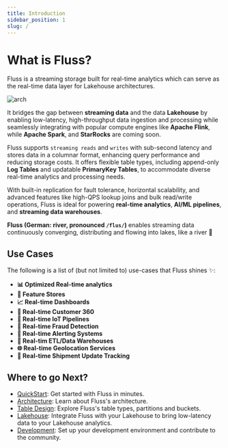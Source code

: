 ```yaml
---
title: Introduction
sidebar_position: 1
slug: /
---
```


<!--
 Copyright (c) 2025 Alibaba Group Holding Ltd.

 Licensed under the Apache License, Version 2.0 (the "License");
 you may not use this file except in compliance with the License.
 You may obtain a copy of the License at

      http://www.apache.org/licenses/LICENSE-2.0

 Unless required by applicable law or agreed to in writing, software
 distributed under the License is distributed on an "AS IS" BASIS,
 WITHOUT WARRANTIES OR CONDITIONS OF ANY KIND, either express or implied.
 See the License for the specific language governing permissions and
 limitations under the License.
-->

# What is Fluss?

Fluss is a streaming storage built for real-time analytics which can serve as the real-time data layer for Lakehouse architectures.

![arch](/img/fluss.png)

It bridges the gap between **streaming data** and the data **Lakehouse** by enabling low-latency, high-throughput data ingestion and processing while seamlessly integrating with popular compute engines like **Apache Flink**, while **Apache Spark**, and **StarRocks** are coming soon.

Fluss supports `streaming reads` and `writes` with sub-second latency and stores data in a columnar format, enhancing query performance and reducing storage costs. 
It offers flexible table types, including append-only **Log Tables** and updatable **PrimaryKey Tables**, to accommodate diverse real-time analytics and processing needs.

With built-in replication for fault tolerance, horizontal scalability, and advanced features like high-QPS lookup joins and bulk read/write operations, Fluss is ideal for powering **real-time analytics**, **AI/ML pipelines**, and **streaming data warehouses**. 

**Fluss (German: river, pronounced `/flus/`)** enables streaming data continuously converging, distributing and flowing into lakes, like a river 🌊

## Use Cases
The following is a list of (but not limited to) use-cases that Fluss shines ✨:
* **📊 Optimized Real-time analytics**
* **🔧 Feature Stores**
* **📈 Real-time Dashboards**
* **🧍 Real-time Customer 360**
* **📡 Real-time IoT Pipelines**
* **🚓 Real-time Fraud Detection**
* **🚨 Real-time Alerting Systems**
* **💫 Real-tim ETL/Data Warehouses**
* **🌐 Real-time Geolocation Services**
* **🚚 Real-time Shipment Update Tracking**

## Where to go Next?

- [QuickStart](quickstart/flink.md): Get started with Fluss in minutes.
- [Architecture](concepts/architecture.md): Learn about Fluss's architecture.
- [Table Design](table-design/overview.md): Explore Fluss's table types, partitions and buckets.
- [Lakehouse](streaming-lakehouse/overview.md): Integrate Fluss with your Lakehouse to bring low-latency data to your Lakehouse analytics.
- [Development](/community/dev/ide-setup): Set up your development environment and contribute to the community.
